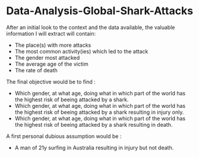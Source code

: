 # Data-Analysis-Global-Shark-Attacks

After an initial look to the context and the data available, the valuable information I will extract will contain:
- The place(s) with more attacks
- The most common activity(ies) which led to the attack
- The gender most attacked
- The average age of the victim
- The rate of death

The final objective would be to find :
- Which gender, at what age, doing what in which part of the world has the highest risk of beeing attacked by a shark.
- Which gender, at what age, doing what in which part of the world has the highest risk of beeing attacked by a shark resulting in injury only.
- Which gender, at what age, doing what in which part of the world has the highest risk of beeing attacked by a shark resulting in death.


A first personal dubious assumption would be : 
- A man of 21y surfing in Australia resulting in injury but not death.  